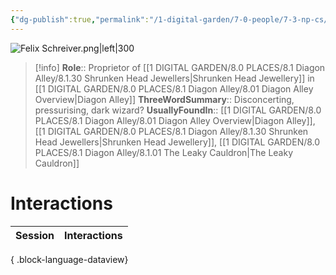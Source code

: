 ```yaml
---
{"dg-publish":true,"permalink":"/1-digital-garden/7-0-people/7-3-np-cs/felix-schreiver/","tags":["#person","diagon-alley","diagon-alley-resident","shopkeeper"]}
---
```


![Felix Schreiver.png|left|300](/img/user/1%20DIGITAL%20GARDEN/7.0%20PEOPLE/7.3%20NPCs/Headshots/Felix%20Schreiver.png) 
>[!info] 
>**Role**:: Proprietor of [[1 DIGITAL GARDEN/8.0 PLACES/8.1 Diagon Alley/8.1.30 Shrunken Head Jewellers\|Shrunken Head Jewellery]] in [[1 DIGITAL GARDEN/8.0 PLACES/8.1 Diagon Alley/8.01 Diagon Alley Overview\|Diagon Alley]]
>**ThreeWordSummary**:: Disconcerting, pressurising, dark wizard?
>**UsuallyFoundIn**:: [[1 DIGITAL GARDEN/8.0 PLACES/8.1 Diagon Alley/8.01 Diagon Alley Overview\|Diagon Alley]], [[1 DIGITAL GARDEN/8.0 PLACES/8.1 Diagon Alley/8.1.30 Shrunken Head Jewellers\|Shrunken Head Jewellery]], [[1 DIGITAL GARDEN/8.0 PLACES/8.1 Diagon Alley/8.1.01 The Leaky Cauldron\|The Leaky Cauldron]]

# Interactions

| Session | Interactions |
| ------- | ------------ |

{ .block-language-dataview}
